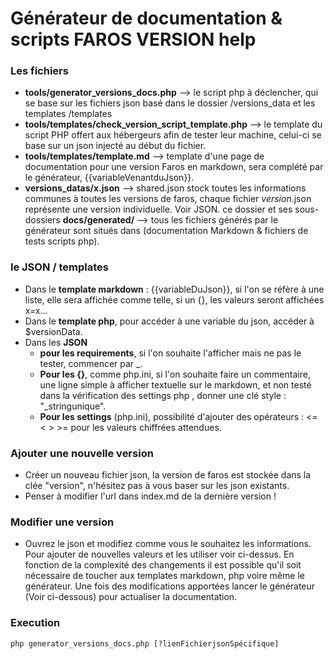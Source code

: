 # Générateur de documentation & scripts FAROS VERSION help

### Les fichiers
* **tools/generator_versions_docs.php** --> le script php à déclencher, qui se base sur les fichiers json basé dans le dossier /versions_data et les templates /templates  
* **tools/templates/check_version_script_template.php** --> le template du script PHP offert aux hébergeurs afin de tester leur machine, celui-ci se base sur un json injecté au début du fichier.
* **tools/templates/template.md** --> template d'une page de documentation pour une version Faros en markdown, sera complété par le générateur, {{variableVenantduJson}}.
* **versions_datas/x.json** --> shared.json stock toutes les informations communes à toutes les versions de faros, chaque fichier *version*.json représente une version individuelle. Voir JSON.
ce dossier et ses sous-dossiers **docs/generated/** --> tous les fichiers générés par le générateur sont situés dans  (documentation Markdown & fichiers de tests scripts php).
### le JSON / templates
* Dans le **template markdown** : {{variableDuJson}}, si l'on se réfère à une liste, elle sera affichée comme telle, si un {}, les valeurs seront affichées x=x...
* Dans le **template php**, pour accéder à une variable du json, accéder à $versionData.
* Dans les **JSON**
	*  **pour les requirements**, si l'on souhaite l'afficher mais ne pas le tester, commencer par _. 
	* **Pour les {}**, comme php.ini, si l'on souhaite faire un commentaire, une ligne simple à afficher textuelle sur le markdown, et non testé dans la vérification des settings php , donner une clé style : "_stringunique".
	* **Pour les settings** (php.ini), possibilité d'ajouter des opérateurs : <= < > >= pour les valeurs chiffrées attendues. 

### Ajouter une nouvelle version
* Créer un nouveau fichier json, la version de faros est stockée dans la clée "version", n'hésitez pas à vous baser sur les json existants.
* Penser à modifier l'url dans index.md de la dernière version ! 
### Modifier une version
* Ouvrez le json et modifiez comme vous le souhaitez les informations. Pour ajouter de nouvelles valeurs et les utiliser voir ci-dessus. En fonction de la complexité des changements il est possible qu'il soit nécessaire de toucher aux templates markdown, php voire même le générateur. Une fois des modifications apportées lancer le générateur (Voir ci-dessous) pour actualiser la documentation. 


### Execution
`php generator_versions_docs.php [?lienFichierjsonSpécifique]`
